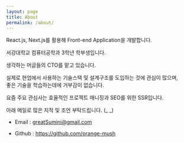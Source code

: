 ```yaml
---
layout: page
title: About
permalink: /about/
---
```


React.js, Next.js를 활용해 Front-end Application을 개발합니다.

서강대학교 컴퓨터공학과 3학년 학부생입니다.

생각하는 머글들의 CTO를 맡고 있습니다.

실제로 현업에서 사용하는 기술스택 및 설계구조를 도입하는 것에 관심이 많으며,<br>
좋은 기술을 학습하는데에 거부감이 없습니다.

요즘 주요 관심사는 효율적인 프로젝트 매니징과 SEO를 위한 SSR입니다.

아래 메일로 많은 지적 및 조언 부탁드립니다. (_ _)

- Email : greatSumini@gmail.com

- Github : https://github.com/orange-mush